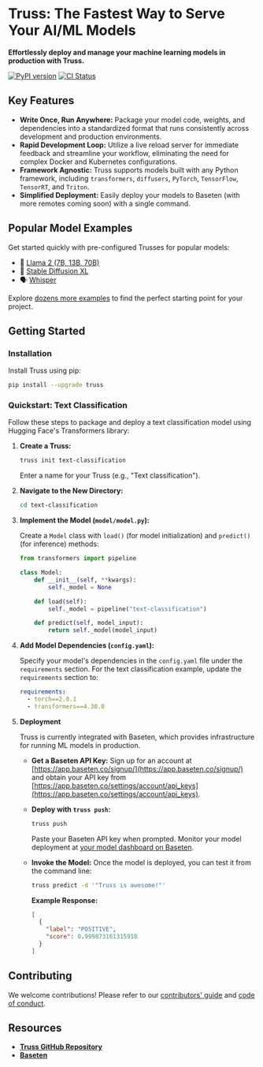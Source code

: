 # Truss: The Fastest Way to Serve Your AI/ML Models

**Effortlessly deploy and manage your machine learning models in production with Truss.**

[![PyPI version](https://badge.fury.io/py/truss.svg)](https://badge.fury.io/truss)
[![CI Status](https://github.com/basetenlabs/truss/actions/workflows/release.yml/badge.svg)](https://github.com/basetenlabs/truss/actions/workflows/release.yml)

## Key Features

*   **Write Once, Run Anywhere:** Package your model code, weights, and dependencies into a standardized format that runs consistently across development and production environments.
*   **Rapid Development Loop:** Utilize a live reload server for immediate feedback and streamline your workflow, eliminating the need for complex Docker and Kubernetes configurations.
*   **Framework Agnostic:** Truss supports models built with any Python framework, including `transformers`, `diffusers`, `PyTorch`, `TensorFlow`, `TensorRT`, and `Triton`.
*   **Simplified Deployment:** Easily deploy your models to Baseten (with more remotes coming soon) with a single command.

## Popular Model Examples

Get started quickly with pre-configured Trusses for popular models:

*   🦙 [Llama 2 (7B, 13B, 70B)](https://github.com/basetenlabs/truss-examples/tree/main/llama/llama-2-7b-chat)
*   🎨 [Stable Diffusion XL](https://github.com/basetenlabs/truss-examples/tree/main/stable-diffusion/stable-diffusion-xl-1.0)
*   🗣 [Whisper](https://github.com/basetenlabs/truss-examples/tree/main/whisper/whisper-truss)

Explore [dozens more examples](https://github.com/basetenlabs/truss-examples/) to find the perfect starting point for your project.

## Getting Started

### Installation

Install Truss using pip:

```bash
pip install --upgrade truss
```

### Quickstart: Text Classification

Follow these steps to package and deploy a text classification model using Hugging Face's Transformers library:

1.  **Create a Truss:**

    ```bash
    truss init text-classification
    ```

    Enter a name for your Truss (e.g., "Text classification").
2.  **Navigate to the New Directory:**

    ```bash
    cd text-classification
    ```
3.  **Implement the Model (`model/model.py`):**

    Create a `Model` class with `load()` (for model initialization) and `predict()` (for inference) methods:

    ```python
    from transformers import pipeline

    class Model:
        def __init__(self, **kwargs):
            self._model = None

        def load(self):
            self._model = pipeline("text-classification")

        def predict(self, model_input):
            return self._model(model_input)
    ```
4.  **Add Model Dependencies (`config.yaml`):**

    Specify your model's dependencies in the `config.yaml` file under the `requirements` section.  For the text classification example, update the `requirements` section to:

    ```yaml
    requirements:
      - torch==2.0.1
      - transformers==4.30.0
    ```
5.  **Deployment**

    Truss is currently integrated with Baseten, which provides infrastructure for running ML models in production.

    *   **Get a Baseten API Key:** Sign up for an account at [https://app.baseten.co/signup/](https://app.baseten.co/signup/) and obtain your API key from [https://app.baseten.co/settings/account/api_keys](https://app.baseten.co/settings/account/api_keys).
    *   **Deploy with `truss push`:**

        ```bash
        truss push
        ```

        Paste your Baseten API key when prompted.  Monitor your model deployment at [your model dashboard on Baseten](https://app.baseten.co/models/).
    *   **Invoke the Model:**
        Once the model is deployed, you can test it from the command line:

        ```bash
        truss predict -d '"Truss is awesome!"'
        ```

        **Example Response:**

        ```json
        [
          {
            "label": "POSITIVE",
            "score": 0.999873161315918
          }
        ]
        ```

## Contributing

We welcome contributions! Please refer to our [contributors' guide](CONTRIBUTING.md) and [code of conduct](CODE_OF_CONDUCT.md).

## Resources

*   **[Truss GitHub Repository](https://github.com/basetenlabs/truss)**
*   **[Baseten](https://baseten.co)**